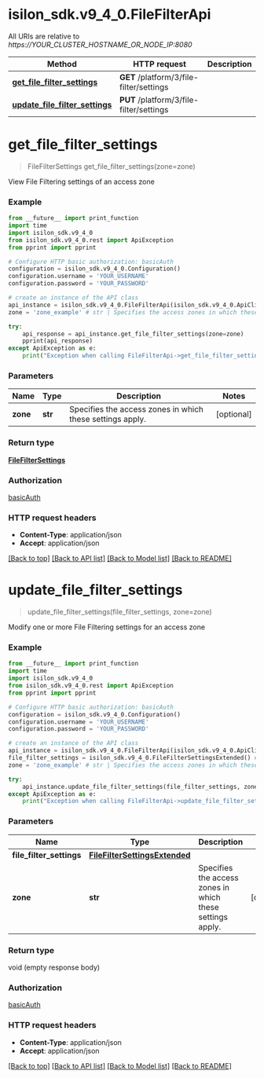 # isilon_sdk.v9_4_0.FileFilterApi

All URIs are relative to *https://YOUR_CLUSTER_HOSTNAME_OR_NODE_IP:8080*

Method | HTTP request | Description
------------- | ------------- | -------------
[**get_file_filter_settings**](FileFilterApi.md#get_file_filter_settings) | **GET** /platform/3/file-filter/settings | 
[**update_file_filter_settings**](FileFilterApi.md#update_file_filter_settings) | **PUT** /platform/3/file-filter/settings | 


# **get_file_filter_settings**
> FileFilterSettings get_file_filter_settings(zone=zone)



View File Filtering settings of an access zone

### Example
```python
from __future__ import print_function
import time
import isilon_sdk.v9_4_0
from isilon_sdk.v9_4_0.rest import ApiException
from pprint import pprint

# Configure HTTP basic authorization: basicAuth
configuration = isilon_sdk.v9_4_0.Configuration()
configuration.username = 'YOUR_USERNAME'
configuration.password = 'YOUR_PASSWORD'

# create an instance of the API class
api_instance = isilon_sdk.v9_4_0.FileFilterApi(isilon_sdk.v9_4_0.ApiClient(configuration))
zone = 'zone_example' # str | Specifies the access zones in which these settings apply. (optional)

try:
    api_response = api_instance.get_file_filter_settings(zone=zone)
    pprint(api_response)
except ApiException as e:
    print("Exception when calling FileFilterApi->get_file_filter_settings: %s\n" % e)
```

### Parameters

Name | Type | Description  | Notes
------------- | ------------- | ------------- | -------------
 **zone** | **str**| Specifies the access zones in which these settings apply. | [optional] 

### Return type

[**FileFilterSettings**](FileFilterSettings.md)

### Authorization

[basicAuth](../README.md#basicAuth)

### HTTP request headers

 - **Content-Type**: application/json
 - **Accept**: application/json

[[Back to top]](#) [[Back to API list]](../README.md#documentation-for-api-endpoints) [[Back to Model list]](../README.md#documentation-for-models) [[Back to README]](../README.md)

# **update_file_filter_settings**
> update_file_filter_settings(file_filter_settings, zone=zone)



Modify one or more File Filtering settings for an access zone

### Example
```python
from __future__ import print_function
import time
import isilon_sdk.v9_4_0
from isilon_sdk.v9_4_0.rest import ApiException
from pprint import pprint

# Configure HTTP basic authorization: basicAuth
configuration = isilon_sdk.v9_4_0.Configuration()
configuration.username = 'YOUR_USERNAME'
configuration.password = 'YOUR_PASSWORD'

# create an instance of the API class
api_instance = isilon_sdk.v9_4_0.FileFilterApi(isilon_sdk.v9_4_0.ApiClient(configuration))
file_filter_settings = isilon_sdk.v9_4_0.FileFilterSettingsExtended() # FileFilterSettingsExtended | 
zone = 'zone_example' # str | Specifies the access zones in which these settings apply. (optional)

try:
    api_instance.update_file_filter_settings(file_filter_settings, zone=zone)
except ApiException as e:
    print("Exception when calling FileFilterApi->update_file_filter_settings: %s\n" % e)
```

### Parameters

Name | Type | Description  | Notes
------------- | ------------- | ------------- | -------------
 **file_filter_settings** | [**FileFilterSettingsExtended**](FileFilterSettingsExtended.md)|  | 
 **zone** | **str**| Specifies the access zones in which these settings apply. | [optional] 

### Return type

void (empty response body)

### Authorization

[basicAuth](../README.md#basicAuth)

### HTTP request headers

 - **Content-Type**: application/json
 - **Accept**: application/json

[[Back to top]](#) [[Back to API list]](../README.md#documentation-for-api-endpoints) [[Back to Model list]](../README.md#documentation-for-models) [[Back to README]](../README.md)

